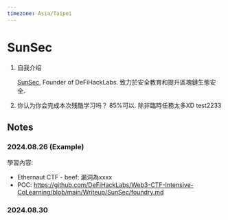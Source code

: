 ```yaml
---
timezone: Asia/Taipei
---
```



# SunSec

1. 自我介绍
   
   [SunSec](https://x.com/1nf0s3cpt), Founder of DeFiHackLabs. 致力於安全教育和提升區塊鏈生態安全.
3. 你认为你会完成本次残酷学习吗？
   85%可以. 除非臨時任務太多XD
test2233
## Notes

<!-- Content_START -->

### 2024.08.26 (Example)

學習內容: 
- Ethernaut CTF - beef: 漏洞為xxxx
- POC: https://github.com/DeFiHackLabs/Web3-CTF-Intensive-CoLearning/blob/main/Writeup/SunSec/foundry.md

### 2024.08.30

<!-- Content_END -->
